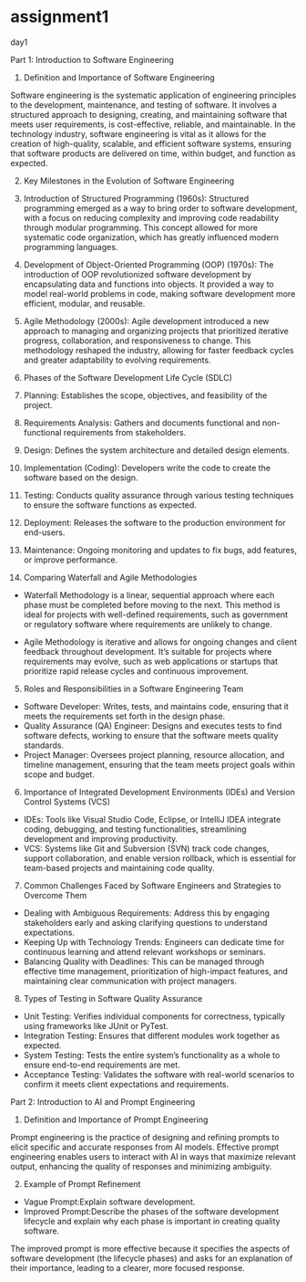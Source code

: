# assignment1
day1

 Part 1: Introduction to Software Engineering

1. Definition and Importance of Software Engineering

Software engineering is the systematic application of engineering principles to the development, maintenance, and testing of software. It involves a structured approach to designing, creating, and maintaining software that meets user requirements, is cost-effective, reliable, and maintainable. In the technology industry, software engineering is vital as it allows for the creation of high-quality, scalable, and efficient software systems, ensuring that software products are delivered on time, within budget, and function as expected.

2. Key Milestones in the Evolution of Software Engineering

1. Introduction of Structured Programming (1960s): Structured programming emerged as a way to bring order to software development, with a focus on reducing complexity and improving code readability through modular programming. This concept allowed for more systematic code organization, which has greatly influenced modern programming languages.

2. Development of Object-Oriented Programming (OOP) (1970s): The introduction of OOP revolutionized software development by encapsulating data and functions into objects. It provided a way to model real-world problems in code, making software development more efficient, modular, and reusable.

3. Agile Methodology (2000s): Agile development introduced a new approach to managing and organizing projects that prioritized iterative progress, collaboration, and responsiveness to change. This methodology reshaped the industry, allowing for faster feedback cycles and greater adaptability to evolving requirements.

3. Phases of the Software Development Life Cycle (SDLC)

1. Planning: Establishes the scope, objectives, and feasibility of the project.
2. Requirements Analysis: Gathers and documents functional and non-functional requirements from stakeholders.
3. Design: Defines the system architecture and detailed design elements.
4. Implementation (Coding): Developers write the code to create the software based on the design.
5. Testing: Conducts quality assurance through various testing techniques to ensure the software functions as expected.
6. Deployment: Releases the software to the production environment for end-users.
7. Maintenance: Ongoing monitoring and updates to fix bugs, add features, or improve performance.

4. Comparing Waterfall and Agile Methodologies

- Waterfall Methodology is a linear, sequential approach where each phase must be completed before moving to the next. This method is ideal for projects with well-defined requirements, such as government or regulatory software where requirements are unlikely to change.

- Agile Methodology is iterative and allows for ongoing changes and client feedback throughout development. It’s suitable for projects where requirements may evolve, such as web applications or startups that prioritize rapid release cycles and continuous improvement.

5. Roles and Responsibilities in a Software Engineering Team

- Software Developer: Writes, tests, and maintains code, ensuring that it meets the requirements set forth in the design phase.
- Quality Assurance (QA) Engineer: Designs and executes tests to find software defects, working to ensure that the software meets quality standards.
- Project Manager: Oversees project planning, resource allocation, and timeline management, ensuring that the team meets project goals within scope and budget.

6. Importance of Integrated Development Environments (IDEs) and Version Control Systems (VCS)

- IDEs: Tools like Visual Studio Code, Eclipse, or IntelliJ IDEA integrate coding, debugging, and testing functionalities, streamlining development and improving productivity.
- VCS: Systems like Git and Subversion (SVN) track code changes, support collaboration, and enable version rollback, which is essential for team-based projects and maintaining code quality.

7. Common Challenges Faced by Software Engineers and Strategies to Overcome Them

- Dealing with Ambiguous Requirements: Address this by engaging stakeholders early and asking clarifying questions to understand expectations.
- Keeping Up with Technology Trends: Engineers can dedicate time for continuous learning and attend relevant workshops or seminars.
- Balancing Quality with Deadlines: This can be managed through effective time management, prioritization of high-impact features, and maintaining clear communication with project managers.

8. Types of Testing in Software Quality Assurance

- Unit Testing: Verifies individual components for correctness, typically using frameworks like JUnit or PyTest.
- Integration Testing: Ensures that different modules work together as expected.
- System Testing: Tests the entire system’s functionality as a whole to ensure end-to-end requirements are met.
- Acceptance Testing: Validates the software with real-world scenarios to confirm it meets client expectations and requirements.

Part 2: Introduction to AI and Prompt Engineering

1. Definition and Importance of Prompt Engineering

Prompt engineering is the practice of designing and refining prompts to elicit specific and accurate responses from AI models. Effective prompt engineering enables users to interact with AI in ways that maximize relevant output, enhancing the quality of responses and minimizing ambiguity.

2. Example of Prompt Refinement

- Vague Prompt:Explain software development.
- Improved Prompt:Describe the phases of the software development lifecycle and explain why each phase is important in creating quality software.

The improved prompt is more effective because it specifies the aspects of software development (the lifecycle phases) and asks for an explanation of their importance, leading to a clearer, more focused response.
